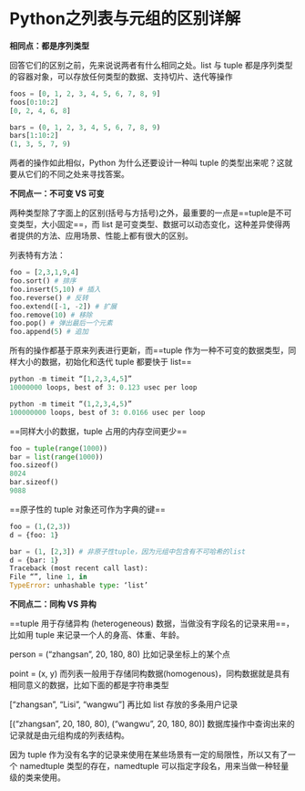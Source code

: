 # Python之列表与元组的区别详解

**相同点：都是序列类型**

回答它们的区别之前，先来说说两者有什么相同之处。list 与 tuple 都是序列类型的容器对象，可以存放任何类型的数据、支持切片、迭代等操作

```python
foos = [0, 1, 2, 3, 4, 5, 6, 7, 8, 9]
foos[0:10:2]
[0, 2, 4, 6, 8]

bars = (0, 1, 2, 3, 4, 5, 6, 7, 8, 9)
bars[1:10:2]
(1, 3, 5, 7, 9)
```

两者的操作如此相似，Python 为什么还要设计一种叫 tuple 的类型出来呢？这就要从它们的不同之处来寻找答案。

**不同点一：不可变 VS 可变**

两种类型除了字面上的区别(括号与方括号)之外，最重要的一点是==tuple是不可变类型，大小固定==，而 list 是可变类型、数据可以动态变化，这种差异使得两者提供的方法、应用场景、性能上都有很大的区别。

列表特有方法：

```python
foo = [2,3,1,9,4]
foo.sort() # 排序
foo.insert(5,10) # 插入
foo.reverse() # 反转
foo.extend([-1, -2]) # 扩展
foo.remove(10) # 移除
foo.pop() # 弹出最后一个元素
foo.append(5) # 追加
```

所有的操作都基于原来列表进行更新，而==tuple 作为一种不可变的数据类型，同样大小的数据，初始化和迭代 tuple 都要快于 list==

```python
python -m timeit “[1,2,3,4,5]”
10000000 loops, best of 3: 0.123 usec per loop

python -m timeit “(1,2,3,4,5)”
100000000 loops, best of 3: 0.0166 usec per loop
```

==同样大小的数据，tuple 占用的内存空间更少==

```python
foo = tuple(range(1000))
bar = list(range(1000))
foo.sizeof()
8024
bar.sizeof()
9088
```

==原子性的 tuple 对象还可作为字典的键==

```python
foo = (1,(2,3))
d = {foo: 1}

bar = (1, [2,3]) # 非原子性tuple，因为元组中包含有不可哈希的list
d = {bar: 1}
Traceback (most recent call last):
File “”, line 1, in
TypeError: unhashable type: ‘list’
```

**不同点二：同构 VS 异构**

==tuple 用于存储异构 (heterogeneous) 数据，当做没有字段名的记录来用==，比如用 tuple 来记录一个人的身高、体重、年龄。

person = (“zhangsan”, 20, 180, 80)
比如记录坐标上的某个点

point = (x, y)
而列表一般用于存储同构数据(homogenous)，同构数据就是具有相同意义的数据，比如下面的都是字符串类型

[“zhangsan”, “Lisi”, “wangwu”]
再比如 list 存放的多条用户记录

[(“zhangsan”, 20, 180, 80), (“wangwu”, 20, 180, 80)]
数据库操作中查询出来的记录就是由元组构成的列表结构。

因为 tuple 作为没有名字的记录来使用在某些场景有一定的局限性，所以又有了一个 namedtuple 类型的存在，namedtuple 可以指定字段名，用来当做一种轻量级的类来使用。
 
